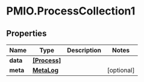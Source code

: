 # PMIO.ProcessCollection1

## Properties
Name | Type | Description | Notes
------------ | ------------- | ------------- | -------------
**data** | [**[Process]**](Process.md) |  | 
**meta** | [**MetaLog**](MetaLog.md) |  | [optional] 


